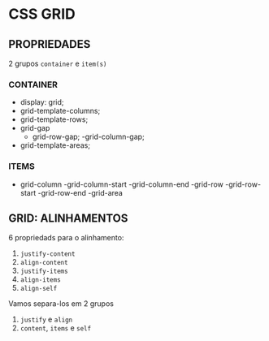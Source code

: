 # CSS GRID

## PROPRIEDADES

2 grupos
`container` e `item(s)`

### CONTAINER

- display: grid;
- grid-template-columns;
- grid-template-rows;
- grid-gap
  - grid-row-gap;
    -grid-column-gap;
- grid-template-areas;

### ITEMS

- grid-column
  -grid-column-start
  -grid-column-end
  -grid-row
  -grid-row-start
  -grid-row-end
  -grid-area

## GRID: ALINHAMENTOS

6 propriedads para o alinhamento:

1. `justify-content`
2. `align-content`
3. `justify-items`
4. `align-items`
5. `align-self`

Vamos separa-los em 2 grupos

1. `justify` e `align`
2. `content`, `items` e `self`
